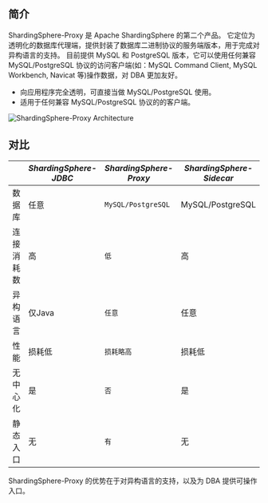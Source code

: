 
## 简介

ShardingSphere-Proxy 是 Apache ShardingSphere 的第二个产品。
它定位为透明化的数据库代理端，提供封装了数据库二进制协议的服务端版本，用于完成对异构语言的支持。
目前提供 MySQL 和 PostgreSQL 版本，它可以使用任何兼容 MySQL/PostgreSQL 协议的访问客户端(如：MySQL Command Client, MySQL Workbench, Navicat 等)操作数据，对 DBA 更加友好。

* 向应用程序完全透明，可直接当做 MySQL/PostgreSQL 使用。
* 适用于任何兼容 MySQL/PostgreSQL 协议的的客户端。

![ShardingSphere-Proxy Architecture](https://shardingsphere.apache.org/document/current/img/shardingsphere-proxy-brief.png)

## 对比

|           | *ShardingSphere-JDBC* | *ShardingSphere-Proxy*  | *ShardingSphere-Sidecar* |
| --------- | --------------------- | ----------------------- | ------------------------ |
| 数据库     | 任意                  | `MySQL/PostgreSQL`      | MySQL/PostgreSQL          |
| 连接消耗数 | 高                    | `低`                     | 高                        |
| 异构语言   | 仅Java                | `任意`                   | 任意                      |
| 性能       | 损耗低                | `损耗略高`                | 损耗低                    |
| 无中心化   | 是                    | `否`                     | 是                        |
| 静态入口   | 无                    | `有`                     | 无                        |

ShardingSphere-Proxy 的优势在于对异构语言的支持，以及为 DBA 提供可操作入口。
